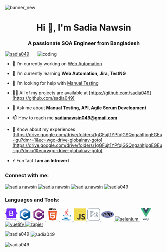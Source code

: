 
![banner_new](https://github.com/user-attachments/assets/6d04c5bf-3f55-42d3-af9a-38ffae6b4612)

<h1 align="center">Hi 👋, I'm Sadia Nawsin</h1>
<h3 align="center">A passionate SQA Engineer from Bangladesh</h3>
<img src= "https://cdnl.iconscout.com/lottie/premium/preview/girl-developer-developed-code-animation-download-in-lottie-json-gif-static-svg-file-formats--html-logo-web-software-development-services-pack-people-animations-5861979.png?f=webp" align="right" width="400" alt="coding">

<p align="left"> <a href="https://github.com/ryo-ma/github-profile-trophy"><img src="https://github-profile-trophy.vercel.app/?username=sadia049" alt="sadia049" /></a> </p>

- 🔭 I’m currently working on [Web Automation](https://github.com/sadia049/Web-automation)

- 🌱 I’m currently learning **Web Automation, Jira, TestNG**

- 🤝 I’m looking for help with [Manual Testing](https://github.com/sadia049/Manual-Testing-Project)

- 👨‍💻 All of my projects are available at [https://github.com/sadia049](https://github.com/sadia049)

- 💬 Ask me about **Manual Testing, API, Agile Scrum Development**

- 📫 How to reach me **sadianawsin049@gmail.com**

- 📄 Know about my experiences [https://drive.google.com/drive/folders/1gGFujt1YPfqlGSQngahltjogEGEu-igu?dmr=1&ec=wgc-drive-globalnav-goto](https://drive.google.com/drive/folders/1gGFujt1YPfqlGSQngahltjogEGEu-igu?dmr=1&ec=wgc-drive-globalnav-goto)

- ⚡ Fun fact **I am an Introvert**

<h3 align="left">Connect with me:</h3>
<p align="left">
<a href="https://linkedin.com/in/sadia nawsin" target="blank"><img align="center" src="https://raw.githubusercontent.com/rahuldkjain/github-profile-readme-generator/master/src/images/icons/Social/linked-in-alt.svg" alt="sadia nawsin" height="30" width="40" /></a>
<a href="https://fb.com/sadia nawsin" target="blank"><img align="center" src="https://raw.githubusercontent.com/rahuldkjain/github-profile-readme-generator/master/src/images/icons/Social/facebook.svg" alt="sadia nawsin" height="30" width="40" /></a>
<a href="https://instagram.com/sadia.nawsin" target="blank"><img align="center" src="https://raw.githubusercontent.com/rahuldkjain/github-profile-readme-generator/master/src/images/icons/Social/instagram.svg" alt="sadia.nawsin" height="30" width="40" /></a>
<a href="https://www.hackerrank.com/sadia049" target="blank"><img align="center" src="https://raw.githubusercontent.com/rahuldkjain/github-profile-readme-generator/master/src/images/icons/Social/hackerrank.svg" alt="sadia049" height="30" width="40" /></a>
</p>

<h3 align="left">Languages and Tools:</h3>
<p align="left"> <a href="https://getbootstrap.com" target="_blank" rel="noreferrer"> <img src="https://raw.githubusercontent.com/devicons/devicon/master/icons/bootstrap/bootstrap-plain-wordmark.svg" alt="bootstrap" width="40" height="40"/> </a> <a href="https://www.cprogramming.com/" target="_blank" rel="noreferrer"> <img src="https://raw.githubusercontent.com/devicons/devicon/master/icons/c/c-original.svg" alt="c" width="40" height="40"/> </a> <a href="https://www.w3schools.com/cs/" target="_blank" rel="noreferrer"> <img src="https://raw.githubusercontent.com/devicons/devicon/master/icons/csharp/csharp-original.svg" alt="csharp" width="40" height="40"/> </a> <a href="https://www.w3.org/html/" target="_blank" rel="noreferrer"> <img src="https://raw.githubusercontent.com/devicons/devicon/master/icons/html5/html5-original-wordmark.svg" alt="html5" width="40" height="40"/> </a> <a href="https://www.java.com" target="_blank" rel="noreferrer"> <img src="https://raw.githubusercontent.com/devicons/devicon/master/icons/java/java-original.svg" alt="java" width="40" height="40"/> </a> <a href="https://developer.mozilla.org/en-US/docs/Web/JavaScript" target="_blank" rel="noreferrer"> <img src="https://raw.githubusercontent.com/devicons/devicon/master/icons/javascript/javascript-original.svg" alt="javascript" width="40" height="40"/> </a> <a href="https://www.photoshop.com/en" target="_blank" rel="noreferrer"> <img src="https://raw.githubusercontent.com/devicons/devicon/master/icons/photoshop/photoshop-line.svg" alt="photoshop" width="40" height="40"/> </a> <a href="https://www.php.net" target="_blank" rel="noreferrer"> <img src="https://raw.githubusercontent.com/devicons/devicon/master/icons/php/php-original.svg" alt="php" width="40" height="40"/> </a> <a href="https://www.selenium.dev" target="_blank" rel="noreferrer"> <img src="https://raw.githubusercontent.com/detain/svg-logos/780f25886640cef088af994181646db2f6b1a3f8/svg/selenium-logo.svg" alt="selenium" width="40" height="40"/> </a> <a href="https://vuejs.org/" target="_blank" rel="noreferrer"> <img src="https://raw.githubusercontent.com/devicons/devicon/master/icons/vuejs/vuejs-original-wordmark.svg" alt="vuejs" width="40" height="40"/> </a> <a href="https://vuetifyjs.com/en/" target="_blank" rel="noreferrer"> <img src="https://bestofjs.org/logos/vuetify.svg" alt="vuetify" width="40" height="40"/> </a> <a href="https://zapier.com" target="_blank" rel="noreferrer"> <img src="https://www.vectorlogo.zone/logos/zapier/zapier-icon.svg" alt="zapier" width="40" height="40"/> </a> </p>

<p><img align="left" src="https://github-readme-stats.vercel.app/api/top-langs?username=sadia049&show_icons=true&locale=en&layout=compact" alt="sadia049" /></p>

<p>&nbsp;<img align="center" src="https://github-readme-stats.vercel.app/api?username=sadia049&show_icons=true&locale=en" alt="sadia049" /></p>

<p><img align="center" src="https://github-readme-streak-stats.herokuapp.com/?user=sadia049&" alt="sadia049" /></p>

